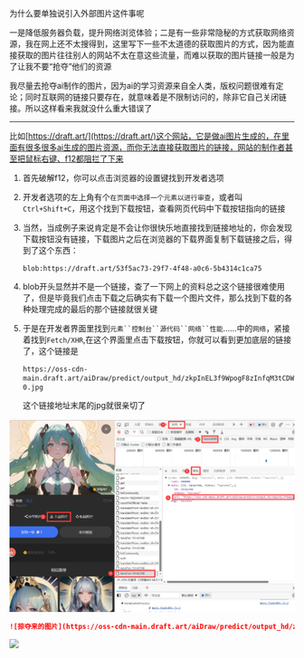 为什么要单独说引入外部图片这件事呢

一是降低服务器负载，提升网络浏览体验；二是有一些非常隐秘的方式获取网络资源，我在网上还不太搜得到，这里写下一些不太道德的获取图片的方式，因为能直接获取的图片往往别人的网站不太在意这些流量，而难以获取的图片链接一般是为了让我不要“抢夺”他们的资源

我尽量去抢夺ai制作的图片，因为ai的学习资源来自全人类，版权问题很难有定论；同时互联网的链接只要存在，就意味着是不限制访问的，除非它自己关闭链接。所以这样看来我就没什么重大错误了

------

比如[https://draft.art/](https://draft.art/)这个网站，它是做ai图片生成的，在里面有很多很多ai生成的图片资源，而你无法直接获取图片的链接，网站的制作者甚至把鼠标右键、f12都阻拦了下来

1. 首先破解f12，你可以点击浏览器的设置键找到开发者选项

2. 开发者选项的左上角有个`在页面中选择一个元素以进行审查`，或者叫`Ctrl+Shift+C`，用这个找到下载按钮，查看网页代码中下载按钮指向的链接

3. 当然，当成例子来说肯定是不会让你很快乐地直接找到链接地址的，你会发现下载按钮没有链接，下载图片之后在浏览器的下载界面复制下载链接之后，得到了这个东西：
   ```http
   blob:https://draft.art/53f5ac73-29f7-4f48-a0c6-5b4314c1ca75
   ```


4. blob开头显然并不是一个链接，查了一下网上的资料总之这个链接很难使用了，但是毕竟我们点击下载之后确实有下载一个图片文件，那么找到下载的各种处理完成的最后的那个链接就很关键

5. 于是在开发者界面里找到`元素``控制台``源代码``网络``性能`……中的`网络`，紧接着找到`Fetch/XHR`,在这个界面里点击下载按钮，你就可以看到更加底层的链接了，这个链接是

   ```http
   https://oss-cdn-main.draft.art/aiDraw/predict/output_hd/zkpInEL3f9WpogF8zInfqM3tCDWlRyzE-0.jpg
   ```

   这个链接地址末尾的jpg就很亲切了





![1682944446780](./assets/1682944446780.png)

```md title='我们把它写到markdown文件里就能输出图像了'
![掠夺来的图片](https://oss-cdn-main.draft.art/aiDraw/predict/output_hd/zkpInEL3f9WpogF8zInfqM3tCDWlRyzE-0.jpg)
```

![ ](https://oss-cdn-main.draft.art/aiDraw/predict/output_hd/zkpInEL3f9WpogF8zInfqM3tCDWlRyzE-0.jpg)
